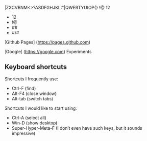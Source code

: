 |ZXCVBNM<>?ASDFGHJKL:"|QWERTYUIOP{}
!@
12
* 12
* !@
* \#\#
* #/#

[Github Pages] (https://pages.github.com)

[Google] (https://google.com)
Experiments

## Keyboard shortcuts
Shortcuts I frequently use: 
- Ctrl-F (find)
- Alt-F4 (close window)
- Alt-tab (switch tabs)

Shortcuts I would like to start using: 
- Ctrl-A (select all)
- Win-D (show desktop)
- Super-Hyper-Meta-F (I don’t even have such keys, but it sounds impressive)